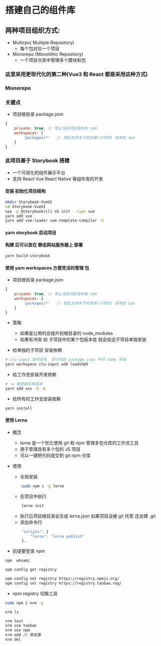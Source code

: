 # 搭建自己的组件库

## 两种项目组织方式: 

- Multirpo( Multiple Repository)
    - 每个包对应一个项目
- Monorepo (Monolithic Repository)
    - 一个项目仓库中管理多个模块和包

### 这里采用更现代化的第二种(Vue3 和 React 都是采用这种方式)

### Monorepo
### 关键点
- 项目根目录 package.json
```js
{
    private: true, // 禁止当前项目发布到 npm
    workspaces: {
        'packages/*'   // 把此文件夹下的目录(小项目) 发布到 npm
    }
}
```


### 此项目基于 Storybook 搭建
- 一个可视化的组件展示平台
- 支持 React Vue React Native 等组件库的开发


#### 安装 初始化项目结构
```sh
mkdir Storybook-VueUI
cd Storybook-VueUI
npx -p @storybook/cli sb init --type vue
yarn add vue
yarn add vue-loader vue-template-compiler -D
```

#### yarn storybook 启动项目

#### 构建 后可以放在 静态网站服务器上 部署
```sh
yarn build-storybook
```

#### 使用 yarn workspaces 方便灵活的管理 包
- 项目根目录 package.json
```js
{
    private: true, // 禁止当前项目发布到 npm
    workspaces: {
        'packages/*'   // 把此文件夹下的目录(小项目) 发布到 npm
    }
}
```
- 策略
    - 如果是公用的会提升到根目录的 node_modules
    - 如果有冲突  如 子项目中的某个包版本低  就会给这子项目单独安装

- 给单独的子项目 安装依赖
```sh
# clu-input 是项目名  即子项目 package.json 中的 name 字段
yarn workspace clu-input add loadsh@4
```

- 给工作去安装开发依赖
```sh
# -w 就是跟全局安装
yarn add xxx -D -W 
```

- 给所有的工作去安装依赖
```sh
yarn install
```

#### 使用 Lerna
- 概念
    - lerne 是一个优化使用 git 和 npm 管理多包仓库的工作流工具
    - 用于管理具有多个包的 JS 项目
    - 可以一键把代码提交到 git npm 仓库

- 使用
    - 全局安装
    ```sh
        sudo npm i -g lerne
    ```
    - 在项目中执行  
    ```sh
        lerne init
    ```
    - 执行后项目根目录会生成  lerna.json  如果项目没被 git 托管  还会建 .git
    - 添加命令行
    ```js
        "scripts": {
            "lerna": "lerna publish"
        },
    ```

- 前提要登录 npm
```sh
npm  whoami

npm config get registry

npm config set registry https://registry.npmjs.org/
npm config set registry https://registry.taobao.rog/
```
- npm registry 切换工具

```sh
sudo npm i nrm -g

nrm ls

nrm test
nrm use taobao
nrm use npm
nrm add // 添加源
nrm del 
```





